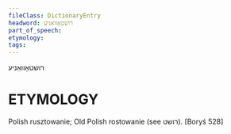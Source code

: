 ```yaml
---
fileClass: DictionaryEntry
headword: רושטאָוואַניע
part_of_speech: 
etymology: 
tags: 
---
```

רושטאָוואַניע

ETYMOLOGY
===========
Polish rusztowanie; Old Polish rostowanie (see רושט). 
[Boryś 528]